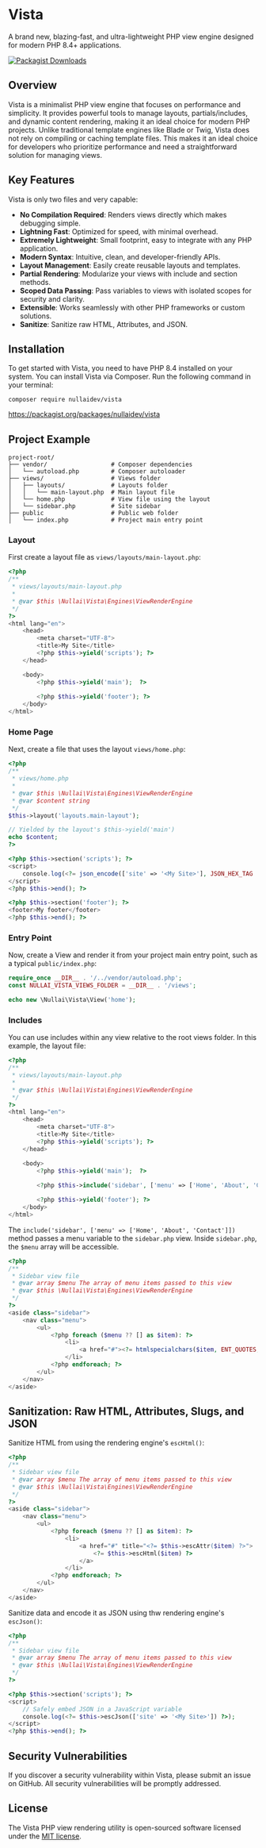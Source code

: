 # Vista

A brand new, blazing-fast, and ultra-lightweight PHP view engine designed for modern PHP 8.4+ applications.

[![Packagist Downloads](https://img.shields.io/packagist/dt/nullaidev/vista)](https://packagist.org/packages/nullaidev/vista)

## Overview

Vista is a minimalist PHP view engine that focuses on performance and simplicity. It provides powerful tools to manage layouts, partials/includes, and dynamic content rendering, making it an ideal choice for modern PHP projects. Unlike traditional template engines like Blade or Twig, Vista does not rely on compiling or caching template files. This makes it an ideal choice for developers who prioritize performance and need a straightforward solution for managing views.

## Key Features

Vista is only two files and very capable:

- **No Compilation Required**: Renders views directly which makes debugging simple.
- **Lightning Fast**: Optimized for speed, with minimal overhead.
- **Extremely Lightweight**: Small footprint, easy to integrate with any PHP application.
- **Modern Syntax**: Intuitive, clean, and developer-friendly APIs.
- **Layout Management**: Easily create reusable layouts and templates.
- **Partial Rendering**: Modularize your views with include and section methods.
- **Scoped Data Passing**: Pass variables to views with isolated scopes for security and clarity.
- **Extensible**: Works seamlessly with other PHP frameworks or custom solutions.
- **Sanitize**: Sanitize raw HTML, Attributes, and JSON.

## Installation

To get started with Vista, you need to have PHP 8.4 installed on your system. You can install Vista via Composer. Run the following command in your terminal:

```
composer require nullaidev/vista
```

https://packagist.org/packages/nullaidev/vista

## Project Example

```text
project-root/
├── vendor/                  # Composer dependencies
│   └── autoload.php         # Composer autoloader
├── views/                   # Views folder
│   ├── layouts/             # Layouts folder
│   │   └── main-layout.php  # Main layout file
│   └── home.php             # View file using the layout
│   └── sidebar.php          # Site sidebar
├── public                   # Public web folder
│   └── index.php            # Project main entry point

```

### Layout

First create a layout file as `views/layouts/main-layout.php`:

```php
<?php
/**
 * views/layouts/main-layout.php
 * 
 * @var $this \Nullai\Vista\Engines\ViewRenderEngine
 */
?>
<html lang="en">
    <head>
        <meta charset="UTF-8">
        <title>My Site</title>
        <?php $this->yield('scripts'); ?>
    </head>

    <body>
        <?php $this->yield('main');  ?>
        
        <?php $this->yield('footer'); ?>
    </body>
</html>
```

### Home Page

Next, create a file that uses the layout `views/home.php`:

```php
<?php
/**
 * views/home.php
 * 
 * @var $this \Nullai\Vista\Engines\ViewRenderEngine
 * @var $content string
 */
$this->layout('layouts.main-layout');

// Yielded by the layout's $this->yield('main')
echo $content;
?>

<?php $this->section('scripts'); ?>
<script>
    console.log(<?= json_encode(['site' => '<My Site>'], JSON_HEX_TAG | JSON_HEX_APOS | JSON_HEX_AMP | JSON_HEX_QUOT) ?>);
</script>
<?php $this->end(); ?>

<?php $this->section('footer'); ?>
<footer>My footer</footer>  
<?php $this->end(); ?>
```

### Entry Point

Now, create a View and render it from your project main entry point, such as a typical `public/index.php`:

```php
require_once __DIR__ . '/../vendor/autoload.php';
const NULLAI_VISTA_VIEWS_FOLDER = __DIR__ . '/views';

echo new \Nullai\Vista\View('home');
```

### Includes

You can use includes within any view relative to the root views folder. In this example, the layout file:

```php
<?php
/**
 * views/layouts/main-layout.php
 * 
 * @var $this \Nullai\Vista\Engines\ViewRenderEngine
 */
?>
<html lang="en">
    <head>
        <meta charset="UTF-8">
        <title>My Site</title>
        <?php $this->yield('scripts'); ?>
    </head>

    <body>
        <?php $this->yield('main');  ?>
        
        <?php $this->include('sidebar', ['menu' => ['Home', 'About', 'Contact']]); ?>

        <?php $this->yield('footer'); ?>
    </body>
</html>
```

The `include('sidebar', ['menu' => ['Home', 'About', 'Contact']])` method passes a menu variable to the `sidebar.php` view.
Inside `sidebar.php`, the `$menu` array will be accessible.

```php
<?php
/**
 * Sidebar view file
 * @var array $menu The array of menu items passed to this view
 * @var $this \Nullai\Vista\Engines\ViewRenderEngine
 */
?>
<aside class="sidebar">
    <nav class="menu">
        <ul>
            <?php foreach ($menu ?? [] as $item): ?>
                <li>
                    <a href="#"><?= htmlspecialchars($item, ENT_QUOTES, 'UTF-8') ?></a>
                </li>
            <?php endforeach; ?>
        </ul>
    </nav>
</aside>
```

## Sanitization: Raw HTML, Attributes, Slugs, and JSON

Sanitize HTML from using the rendering engine's `escHtml()`:

```php
<?php
/**
 * Sidebar view file
 * @var array $menu The array of menu items passed to this view
 * @var $this \Nullai\Vista\Engines\ViewRenderEngine
 */
?>
<aside class="sidebar">
    <nav class="menu">
        <ul>
            <?php foreach ($menu ?? [] as $item): ?>
                <li>
                    <a href="#" title="<?= $this->escAttr($item) ?>">
                        <?= $this->escHtml($item) ?>       
                    </a>
                </li>
            <?php endforeach; ?>
        </ul>
    </nav>
</aside>
```

Sanitize data and encode it as JSON using thw rendering engine's `escJson()`:

```php
<?php
/**
 * Sidebar view file
 * @var array $menu The array of menu items passed to this view
 * @var $this \Nullai\Vista\Engines\ViewRenderEngine
 */
?>

<?php $this->section('scripts'); ?>
<script>
    // Safely embed JSON in a JavaScript variable
    console.log(<?= $this->escJson(['site' => '<My Site>']) ?>);
</script>
<?php $this->end(); ?>
```

## Security Vulnerabilities

If you discover a security vulnerability within Vista, please submit an issue on GitHub. All security vulnerabilities will be promptly addressed.

## License

The Vista PHP view rendering utility is open-sourced software licensed under the [MIT license](https://opensource.org/licenses/MIT).